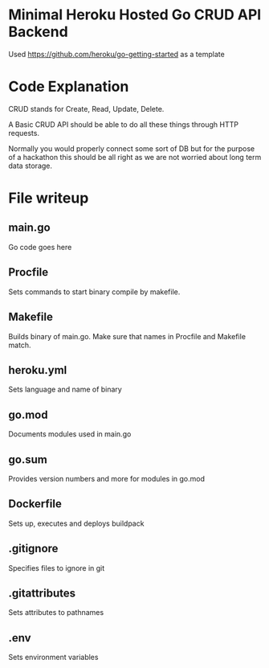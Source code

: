 # Minimal Heroku Hosted Go CRUD API Backend

Used https://github.com/heroku/go-getting-started as a template

# Code Explanation

CRUD stands for Create, Read, Update, Delete.

A Basic CRUD API should be able to do all these things through HTTP requests.

Normally you would properly connect some sort of DB but for the purpose of a hackathon this should be all right as we are not worried about long term data storage.

# File writeup

## main.go

Go code goes here

## Procfile

Sets commands to start binary compile by makefile.

## Makefile

Builds binary of main.go. Make sure that names in Procfile and Makefile match.

## heroku.yml

Sets language and name of binary

## go.mod

Documents modules used in main.go

## go.sum

Provides version numbers and more for modules in go.mod

## Dockerfile

Sets up, executes and deploys buildpack

## .gitignore

Specifies files to ignore in git

## .gitattributes

Sets attributes to pathnames

## .env

Sets environment variables